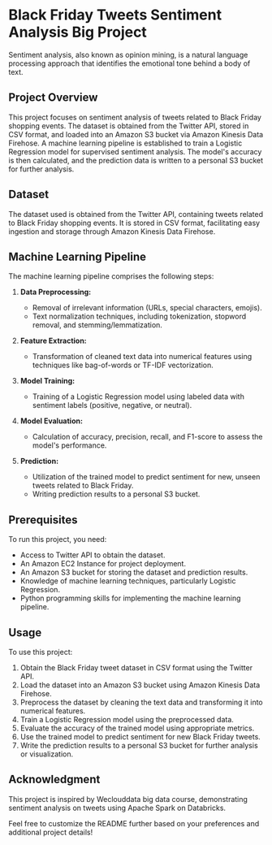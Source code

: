 # Black Friday Tweets Sentiment Analysis Big Project

Sentiment analysis, also known as opinion mining, is a natural language processing approach that identifies the emotional tone behind a body of text.

## Project Overview

This project focuses on sentiment analysis of tweets related to Black Friday shopping events. The dataset is obtained from the Twitter API, stored in CSV format, and loaded into an Amazon S3 bucket via Amazon Kinesis Data Firehose. A machine learning pipeline is established to train a Logistic Regression model for supervised sentiment analysis. The model's accuracy is then calculated, and the prediction data is written to a personal S3 bucket for further analysis.

## Dataset

The dataset used is obtained from the Twitter API, containing tweets related to Black Friday shopping events. It is stored in CSV format, facilitating easy ingestion and storage through Amazon Kinesis Data Firehose.

## Machine Learning Pipeline

The machine learning pipeline comprises the following steps:

1. **Data Preprocessing:**
   - Removal of irrelevant information (URLs, special characters, emojis).
   - Text normalization techniques, including tokenization, stopword removal, and stemming/lemmatization.

2. **Feature Extraction:**
   - Transformation of cleaned text data into numerical features using techniques like bag-of-words or TF-IDF vectorization.

3. **Model Training:**
   - Training of a Logistic Regression model using labeled data with sentiment labels (positive, negative, or neutral).

4. **Model Evaluation:**
   - Calculation of accuracy, precision, recall, and F1-score to assess the model's performance.

5. **Prediction:**
   - Utilization of the trained model to predict sentiment for new, unseen tweets related to Black Friday.
   - Writing prediction results to a personal S3 bucket.

## Prerequisites

To run this project, you need:

- Access to Twitter API to obtain the dataset.
- An Amazon EC2 Instance for project deployment.
- An Amazon S3 bucket for storing the dataset and prediction results.
- Knowledge of machine learning techniques, particularly Logistic Regression.
- Python programming skills for implementing the machine learning pipeline.

## Usage

To use this project:

1. Obtain the Black Friday tweet dataset in CSV format using the Twitter API.
2. Load the dataset into an Amazon S3 bucket using Amazon Kinesis Data Firehose.
3. Preprocess the dataset by cleaning the text data and transforming it into numerical features.
4. Train a Logistic Regression model using the preprocessed data.
5. Evaluate the accuracy of the trained model using appropriate metrics.
6. Use the trained model to predict sentiment for new Black Friday tweets.
7. Write the prediction results to a personal S3 bucket for further analysis or visualization.

## Acknowledgment

This project is inspired by Weclouddata big data course, demonstrating sentiment analysis on tweets using Apache Spark on Databricks.

Feel free to customize the README further based on your preferences and additional project details!
